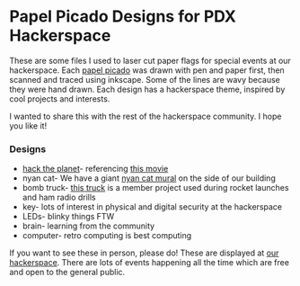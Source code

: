 # Papel Picado Designs for PDX Hackerspace

These are some files I used to laser cut paper flags for special events at our hackerspace. Each [papel picado](https://en.wikipedia.org/wiki/Papel_picado "Papel Picado Wiki") was drawn with pen and paper first, then scanned and traced using inkscape. Some of the lines are wavy because they were hand drawn. Each design has a hackerspace theme, inspired by cool projects and interests.  

I wanted to share this with the rest of the hackerspace community. I hope you like it!

### Designs

  * [hack the planet](design-files/hack-the-planet.svg "design file")- referencing [this movie](https://en.wikipedia.org/wiki/Hackers_(film) "Hackers Movie Wiki")
  * nyan cat- We have a giant [nyan cat mural](images/nyan-cat-mural.jpg?raw=true "Mural Pic") on the side of our building
  * bomb truck- [this truck](images/bomb-truck.jpg?raw=true "Truck Pic") is a member project used during rocket launches and ham radio drills
  * key- lots of interest in physical and digital security at the hackerspace
  * LEDs- blinky things FTW
  * brain- learning from the community
  * computer- retro computing is best computing
  
If you want to see these in person, please do! These are displayed at [our hackerspace](http://pdxhackerspace.org "PDX Hackerspace"). There are lots of events happening all the time which are free and open to the general public. 
